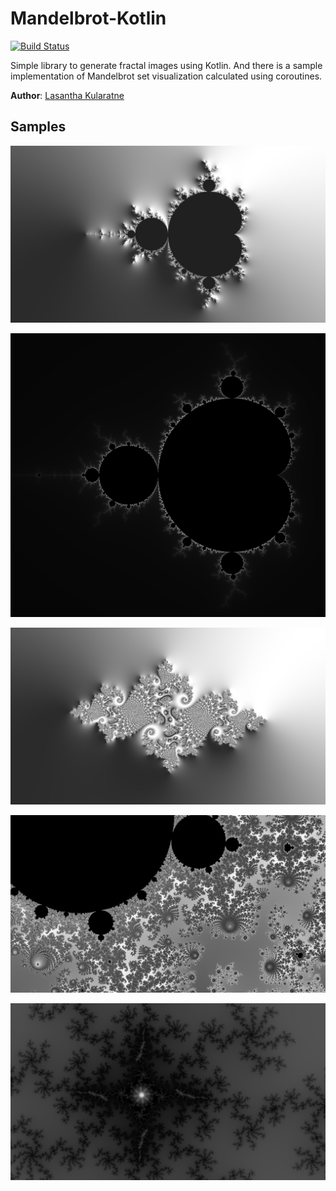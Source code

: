 # Mandelbrot-Kotlin
[![Build Status](https://travis-ci.org/lasanthak/Mandelbrot-Kotlin.svg?branch=master)](https://travis-ci.org/lasanthak/Mandelbrot-Kotlin)

Simple library to generate fractal images using Kotlin. And there is a sample implementation of Mandelbrot set visualization calculated using coroutines.

**Author**: [Lasantha Kularatne](https://www.linkedin.com/in/lasanthak)

## Samples
![1200 x 1080](/samples/1626882863360.png)

![1200 x 1080](/samples/1554616566994.png)

![1200 x 1080](/samples/1626892189752.png)

![1920 x 1080](/samples/1554608965085.png)

![1920 x 1080](/samples/1554660083734.png)
